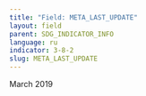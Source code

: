 ```yaml
---
title: "Field: META_LAST_UPDATE"
layout: field
parent: SDG_INDICATOR_INFO
language: ru
indicator: 3-8-2
slug: META_LAST_UPDATE
---
```

March 2019